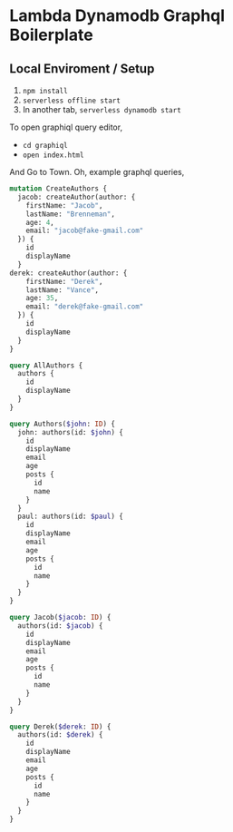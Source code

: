 # Lambda Dynamodb Graphql Boilerplate

## Local Enviroment / Setup

1. `npm install`
2. `serverless offline start`
3. In another tab, `serverless dynamodb start`

To open graphiql query editor,
* `cd graphiql`
* `open index.html`

And Go to Town. Oh, example graphql queries,
```graphql
mutation CreateAuthors {
  jacob: createAuthor(author: {
    firstName: "Jacob",
    lastName: "Brenneman",
    age: 4,
    email: "jacob@fake-gmail.com"
  }) {
    id
    displayName
  }
derek: createAuthor(author: {
    firstName: "Derek",
    lastName: "Vance",
    age: 35,
    email: "derek@fake-gmail.com"
  }) {
    id
    displayName
  }
}

query AllAuthors {
  authors {
    id
    displayName
  }
}

query Authors($john: ID) {
  john: authors(id: $john) {
    id
    displayName
    email
    age
    posts {
      id
      name
    }
  }
  paul: authors(id: $paul) {
    id
    displayName
    email
    age
    posts {
      id
      name
    }
  }
}

query Jacob($jacob: ID) {
  authors(id: $jacob) {
    id
    displayName
    email
    age
    posts {
      id
      name
    }
  }
}

query Derek($derek: ID) {
  authors(id: $derek) {
    id
    displayName
    email
    age
    posts {
      id
      name
    }
  }
}
```
